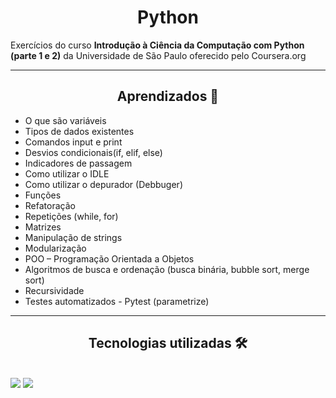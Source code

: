 <h1 align='center'>Python</h1>

<p>Exercícios do curso <b>Introdução à Ciência da Computação com Python (parte 1 e 2)</b> da Universidade de São Paulo oferecido pelo Coursera.org</p>
<hr>
<h2 align="center">Aprendizados 🎯</h2>
<ul>
  <li>O que são variáveis</li>
  <li>Tipos de dados existentes</li>
  <li>Comandos input e print</li>
  <li>Desvios condicionais(if, elif, else)</li>
  <li>Indicadores de passagem</li>
  <li>Como utilizar o IDLE</li>
  <li>Como utilizar o depurador (Debbuger)</li>
  <li>Funções</li>
  <li>Refatoração</li>
  <li>Repetições (while, for)</li>
  <li>Matrizes</li>
  <li>Manipulação de strings</li>
  <li>Modularização</li>
  <li>POO – Programação Orientada a Objetos</li>
  <li>Algoritmos de busca e ordenação (busca binária, bubble sort, merge sort)</li>
  <li>Recursividade</li>
  <li>Testes automatizados - Pytest (parametrize)</li>
</ul>
<hr>
<h2 align="center">Tecnologias utilizadas 🛠</h2><br>
<img src="https://img.shields.io/badge/python-3670A0?style=for-the-badge&logo=python&logoColor=ffdd54" style="max-width: 100%;">

<img src="https://img.shields.io/badge/Visual%20Studio%20Code-0078d7.svg?style=for-the-badge&logo=visual-studio-code&logoColor=white" style="max-width: 100%;">
